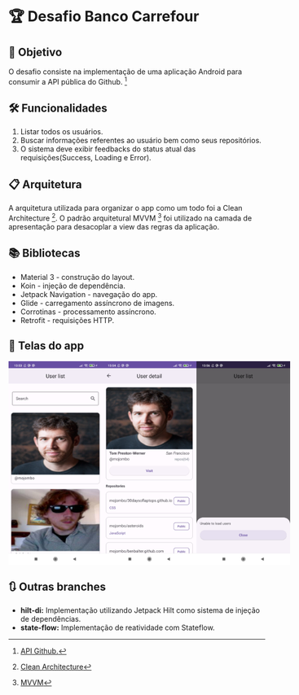 # :trophy: Desafio Banco Carrefour
## :dart: Objetivo

O desafio consiste na implementação de uma aplicação Android para consumir a API
pública do Github. [^1]

## :hammer_and_wrench: Funcionalidades

1. Listar todos os usuários.
2. Buscar informações referentes ao usuário bem como seus repositórios.
3. O sistema deve exibir feedbacks do status atual das requisições(Success, Loading e Error).

## :clipboard: Arquitetura

A arquitetura utilizada para organizar o app como um todo foi a Clean Architecture [^2]. O padrão arquitetural MVVM [^3] foi utilizado na camada de apresentação para desacoplar a view das regras da aplicação.

## :books: Bibliotecas

- Material 3 - construção do layout.
- Koin - injeção de dependência.
- Jetpack Navigation - navegação do app.
- Glide - carregamento assíncrono de imagens.
- Corrotinas - processamento assíncrono.
- Retrofit - requisições HTTP.

## :camera_flash: Telas do app

<div style="display: flex;">
  <img src="/images/user_list.jpg" style="width: 200px; height: 400px" alt="User list" />
  <img src="/images/user_detail.jpg" style="width: 200px; height: 400px" alt="User detail" />
  <img src="/images/error_message.jpg" style="width: 200px; height: 400px" alt="Error message" />
</div>

## :arrows_clockwise: Outras branches

- **hilt-di:** Implementação utilizando Jetpack Hilt como sistema de injeção de dependências.
- **state-flow:** Implementação de reatividade com Stateflow.

[^1]: [API Github.](https://developer.github.com/v3/)
[^2]: [Clean Architecture](https://blog.cleancoder.com/uncle-bob/2012/08/13/the-clean-architecture.html)
[^3]: [MVVM](https://learn.microsoft.com/pt-br/windows/uwp/data-binding/data-binding-and-mvvm)
